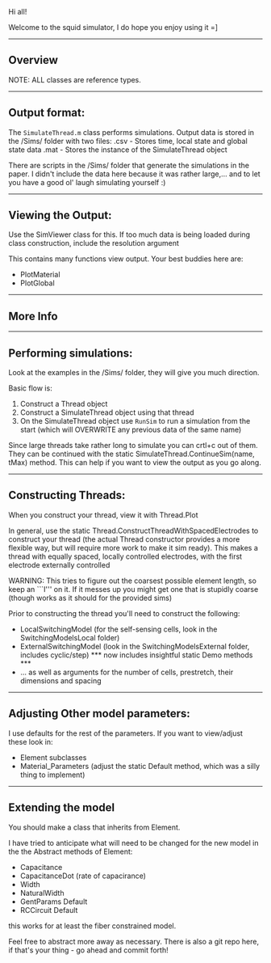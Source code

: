 Hi all!

Welcome to the squid simulator, I do hope you enjoy using it =]

-----------------------
Overview
-----------------------

NOTE: ALL classes are reference types.

------------
Output format:
------------
The `SimulateThread.m` class performs simulations. Output data is stored in the /Sims/ folder with two files:
<name>.csv - Stores time, local state and global state data
<name>.mat - Stores the instance of the SimulateThread object

There are scripts in the /Sims/ folder that generate the simulations in the paper. I didn't include the data here because it was rather large,... and to let you have a good ol' laugh simulating yourself :)

------------
Viewing the Output:
------------
Use the SimViewer class for this. If too much data is being loaded during class construction, include the resolution argument

This contains many functions view output. Your best buddies here are:
- PlotMaterial
- PlotGlobal


-----------------------
More Info
-----------------------

------------
Performing simulations:
------------
Look at the examples in the /Sims/ folder, they will give you much direction.

Basic flow is:
1. Construct a Thread object
2. Construct a SimulateThread object using that thread
3. On the SimulateThread object use `RunSim` to run a simulation from the start (which will OVERWRITE any previous data of the same name)


Since large threads take rather long to simulate you can crtl+c out of them. They can be continued with the static SimulateThread.ContinueSim(name, tMax) method. This can help if you want to view the output as you go along.

------------
Constructing Threads:
------------
When you construct your thread, view it with Thread.Plot

In general, use the static Thread.ConstructThreadWithSpacedElectrodes to construct your thread (the actual Thread constructor provides a more flexible way, but will require more work to make it sim ready). This makes a thread with equally spaced, locally controlled electrodes, with the first electrode externally controlled

WARNING: This tries to figure out the coarsest possible element length, so keep an ```I''' on it. If it messes up you might get one that is stupidly coarse 
(though works as it should for the provided sims)

Prior to constructing the thread you'll need to construct the following:
- LocalSwitchingModel (for the self-sensing cells, look in the SwitchingModelsLocal folder)
- ExternalSwitchingModel (look in the SwitchingModelsExternal folder, includes cyclic/step) *** now includes insightful static Demo methods ***
- ... as well as arguments for the number of cells, prestretch, their dimensions and spacing

------------
Adjusting Other model parameters:
------------
I use defaults for the rest of the parameters. If you want to view/adjust these look in:
- Element subclasses
- Material_Parameters (adjust the static Default method, which was a silly thing to implement)

-----------------------
Extending the model
-----------------------
You should make a class that inherits from Element.

I have tried to anticipate what will need to be changed for the new model in the the Abstract methods of Element:
- Capacitance
- CapacitanceDot (rate of capacirance)
- Width
- NaturalWidth
- GentParams Default
- RCCircuit Default

this works for at least the fiber constrained model.

Feel free to abstract more away as necessary. There is also a git repo here, if that's your thing - go ahead and commit forth!
